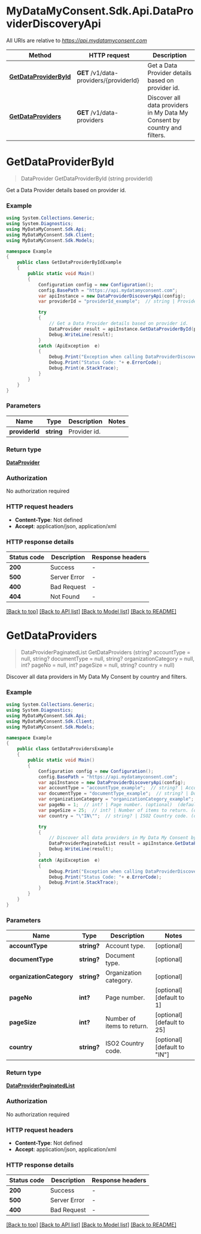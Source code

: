 # MyDataMyConsent.Sdk.Api.DataProviderDiscoveryApi

All URIs are relative to *https://api.mydatamyconsent.com*

Method | HTTP request | Description
------------- | ------------- | -------------
[**GetDataProviderById**](DataProviderDiscoveryApi.md#getdataproviderbyid) | **GET** /v1/data-providers/{providerId} | Get a Data Provider details based on provider id.
[**GetDataProviders**](DataProviderDiscoveryApi.md#getdataproviders) | **GET** /v1/data-providers | Discover all data providers in My Data My Consent by country and filters.


<a name="getdataproviderbyid"></a>
# **GetDataProviderById**
> DataProvider GetDataProviderById (string providerId)

Get a Data Provider details based on provider id.

### Example
```csharp
using System.Collections.Generic;
using System.Diagnostics;
using MyDataMyConsent.Sdk.Api;
using MyDataMyConsent.Sdk.Client;
using MyDataMyConsent.Sdk.Models;

namespace Example
{
    public class GetDataProviderByIdExample
    {
        public static void Main()
        {
            Configuration config = new Configuration();
            config.BasePath = "https://api.mydatamyconsent.com";
            var apiInstance = new DataProviderDiscoveryApi(config);
            var providerId = "providerId_example";  // string | Provider id.

            try
            {
                // Get a Data Provider details based on provider id.
                DataProvider result = apiInstance.GetDataProviderById(providerId);
                Debug.WriteLine(result);
            }
            catch (ApiException  e)
            {
                Debug.Print("Exception when calling DataProviderDiscoveryApi.GetDataProviderById: " + e.Message );
                Debug.Print("Status Code: "+ e.ErrorCode);
                Debug.Print(e.StackTrace);
            }
        }
    }
}
```

### Parameters

Name | Type | Description  | Notes
------------- | ------------- | ------------- | -------------
 **providerId** | **string**| Provider id. | 

### Return type

[**DataProvider**](DataProvider.md)

### Authorization

No authorization required

### HTTP request headers

 - **Content-Type**: Not defined
 - **Accept**: application/json, application/xml


### HTTP response details
| Status code | Description | Response headers |
|-------------|-------------|------------------|
| **200** | Success |  -  |
| **500** | Server Error |  -  |
| **400** | Bad Request |  -  |
| **404** | Not Found |  -  |

[[Back to top]](#) [[Back to API list]](../README.md#documentation-for-api-endpoints) [[Back to Model list]](../README.md#documentation-for-models) [[Back to README]](../README.md)

<a name="getdataproviders"></a>
# **GetDataProviders**
> DataProviderPaginatedList GetDataProviders (string? accountType = null, string? documentType = null, string? organizationCategory = null, int? pageNo = null, int? pageSize = null, string? country = null)

Discover all data providers in My Data My Consent by country and filters.

### Example
```csharp
using System.Collections.Generic;
using System.Diagnostics;
using MyDataMyConsent.Sdk.Api;
using MyDataMyConsent.Sdk.Client;
using MyDataMyConsent.Sdk.Models;

namespace Example
{
    public class GetDataProvidersExample
    {
        public static void Main()
        {
            Configuration config = new Configuration();
            config.BasePath = "https://api.mydatamyconsent.com";
            var apiInstance = new DataProviderDiscoveryApi(config);
            var accountType = "accountType_example";  // string? | Account type. (optional) 
            var documentType = "documentType_example";  // string? | Document type. (optional) 
            var organizationCategory = "organizationCategory_example";  // string? | Organization category. (optional) 
            var pageNo = 1;  // int? | Page number. (optional)  (default to 1)
            var pageSize = 25;  // int? | Number of items to return. (optional)  (default to 25)
            var country = "\"IN\"";  // string? | ISO2 Country code. (optional)  (default to "IN")

            try
            {
                // Discover all data providers in My Data My Consent by country and filters.
                DataProviderPaginatedList result = apiInstance.GetDataProviders(accountType, documentType, organizationCategory, pageNo, pageSize, country);
                Debug.WriteLine(result);
            }
            catch (ApiException  e)
            {
                Debug.Print("Exception when calling DataProviderDiscoveryApi.GetDataProviders: " + e.Message );
                Debug.Print("Status Code: "+ e.ErrorCode);
                Debug.Print(e.StackTrace);
            }
        }
    }
}
```

### Parameters

Name | Type | Description  | Notes
------------- | ------------- | ------------- | -------------
 **accountType** | **string?**| Account type. | [optional] 
 **documentType** | **string?**| Document type. | [optional] 
 **organizationCategory** | **string?**| Organization category. | [optional] 
 **pageNo** | **int?**| Page number. | [optional] [default to 1]
 **pageSize** | **int?**| Number of items to return. | [optional] [default to 25]
 **country** | **string?**| ISO2 Country code. | [optional] [default to &quot;IN&quot;]

### Return type

[**DataProviderPaginatedList**](DataProviderPaginatedList.md)

### Authorization

No authorization required

### HTTP request headers

 - **Content-Type**: Not defined
 - **Accept**: application/json, application/xml


### HTTP response details
| Status code | Description | Response headers |
|-------------|-------------|------------------|
| **200** | Success |  -  |
| **500** | Server Error |  -  |
| **400** | Bad Request |  -  |

[[Back to top]](#) [[Back to API list]](../README.md#documentation-for-api-endpoints) [[Back to Model list]](../README.md#documentation-for-models) [[Back to README]](../README.md)

